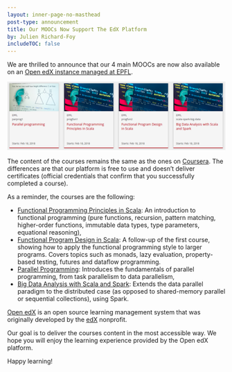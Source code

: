 ```yaml
---
layout: inner-page-no-masthead
post-type: announcement
title: Our MOOCs Now Support The EdX Platform
by: Julien Richard-Foy
includeTOC: false
---
```


We are thrilled to announce that our 4 main MOOCs are now also available
on an [Open edX instance managed at EPFL](https://courseware.epfl.ch).

[![](/resources/img/courseware-scala-moocs.png)](https://courseware.epfl.ch/)

The content of the courses remains the same as the ones on
[Coursera](https://www.coursera.org/specializations/scala). The differences
are that our platform is free to use and doesn’t deliver certificates (official credentials
that confirm that you successfully completed a course).

As a reminder, the courses are the following:

- [Functional Programming Principles in Scala](https://courseware.epfl.ch/courses/course-v1:EPFL+progfun1+2018_T1/info):
  An introduction to functional programming (pure functions, recursion, pattern matching, higher-order
  functions, immutable data types, type parameters, equational reasoning),
- [Functional Program Design in Scala](https://courseware.epfl.ch/courses/course-v1:EPFL+progfun2+2018_T1/info):
  A follow-up of the first course, showing how to apply the functional programming style
  to larger programs. Covers topics such as monads, lazy evaluation, property-based testing,
  futures and dataflow programming.
- [Parallel Programming](https://courseware.epfl.ch/courses/course-v1:EPFL+parprog1+2018_T1/info):
  Introduces the fundamentals of parallel programming, from task parallelism to data parallelism,
- [Big Data Analysis with Scala and Spark](https://courseware.epfl.ch/courses/course-v1:EPFL+scala-spark-big-data+2018-T1/info):
  Extends the data parallel paradigm to the distributed case (as opposed to shared-memory parallel
  or sequential collections), using Spark.

[Open edX](https://open.edx.org) is an open source learning management system that
was originally developed by the [edX](https://edx.org) nonprofit.

Our goal is to deliver the courses content in the most accessible way. We
hope you will enjoy the learning experience provided by the Open edX platform.

Happy learning!
